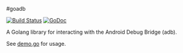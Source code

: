 #goadb

[![Build Status](https://travis-ci.org/zach-klippenstein/goadb.svg?branch=master)](https://travis-ci.org/zach-klippenstein/goadb)
[![GoDoc](https://godoc.org/github.com/zach-klippenstein/goadb?status.svg)](https://godoc.org/github.com/zach-klippenstein/goadb)

A Golang library for interacting with the Android Debug Bridge (adb).

See [demo.go](cmd/demo/demo.go) for usage.
